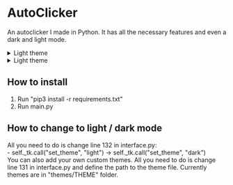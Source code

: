 # AutoClicker
An autoclicker I made in Python. It has all the necessary features and even a dark and light mode.

<details>
    <summary>Light theme</summary>
    <img src="./images/light_theme.png"></img>
</details>

<details>
    <summary>Light theme</summary>
    <img src="./images/dark_theme.png"></img>
</details>

## How to install
1. Run "pip3 install -r requirements.txt"
2. Run main.py

## How to change to light / dark mode
All you need to do is change line 132 in interface.py:  
    - self._tk.call("set_theme", "light") -> self._tk.call("set_theme", "dark")  
You can also add your own custom themes. All you need to do is change line 131 in interface.py and define the path to the theme file. Currently themes are in "themes/THEME" folder.
